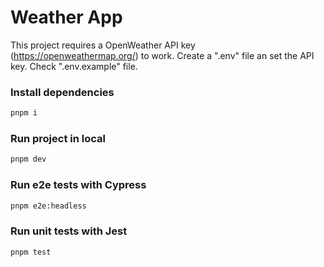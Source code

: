 # Weather App

This project requires a OpenWeather API key (https://openweathermap.org/) to work. Create a ".env" file an set the API key. Check ".env.example" file.

### Install dependencies

```bash
pnpm i
```

### Run project in local

```bash
pnpm dev
```

### Run e2e tests with Cypress

```bash
pnpm e2e:headless
```

### Run unit tests with Jest

```bash
pnpm test
```
